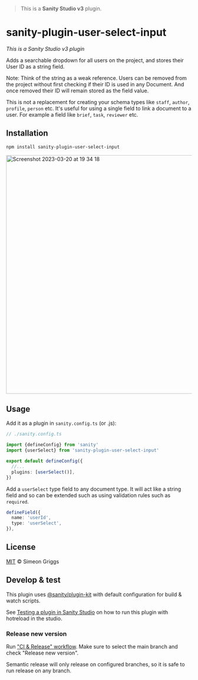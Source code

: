 > This is a **Sanity Studio v3** plugin.

# sanity-plugin-user-select-input

*This is a Sanity Studio v3 plugin*

Adds a searchable dropdown for all users on the project, and stores their User ID as a string field.

Note: Think of the string as a weak reference. Users can be removed from the project without first checking if their ID is used in any Document. And once removed their ID will remain stored as the field value.

This is not a replacement for creating your schema types like `staff`, `author`, `profile`, `person` etc. It's useful for using a single field to link a document to a user. For example a field like `brief`, `task`, `reviewer` etc.

## Installation

```sh
npm install sanity-plugin-user-select-input
```

<img width="645" alt="Screenshot 2023-03-20 at 19 34 18" src="https://user-images.githubusercontent.com/9684022/226446947-6624eaff-1911-4fe5-9aff-e4221fd80115.png">

## Usage

Add it as a plugin in `sanity.config.ts` (or .js):

```ts
// ./sanity.config.ts

import {defineConfig} from 'sanity'
import {userSelect} from 'sanity-plugin-user-select-input'

export default defineConfig({
  //...
  plugins: [userSelect()],
})
```

Add a `userSelect` type field to any document type. It will act like a string field and so can be extended such as using validation rules such as `required`.

```ts
defineField({
  name: 'userId',
  type: 'userSelect',
}),
```

## License

[MIT](LICENSE) © Simeon Griggs

## Develop & test

This plugin uses [@sanity/plugin-kit](https://github.com/sanity-io/plugin-kit)
with default configuration for build & watch scripts.

See [Testing a plugin in Sanity Studio](https://github.com/sanity-io/plugin-kit#testing-a-plugin-in-sanity-studio)
on how to run this plugin with hotreload in the studio.


### Release new version

Run ["CI & Release" workflow](https://github.com/SimeonGriggs/sanity-plugin-user-select-input/actions/workflows/main.yml).
Make sure to select the main branch and check "Release new version".

Semantic release will only release on configured branches, so it is safe to run release on any branch.